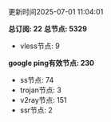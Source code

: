 更新时间2025-07-01 11:04:01

**总订阅: 22**
**总节点: 5329**
- vless节点: 9

**google ping有效节点: 230**
- ss节点: 74
- trojan节点: 3
- v2ray节点: 151
- ssr节点: 2
